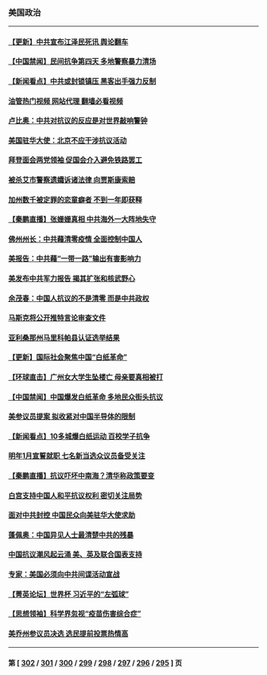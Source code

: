 ### 美国政治
---
#### [【更新】中共宣布江泽民死讯 舆论翻车](../../pages/ncid1078159/n13876029.md?11302045) 
#### [【中国禁闻】民间抗争第四天 多地警察暴力清场](../../pages/ncid1078159/n13875623.md?11302045) 
#### [【新闻看点】中共或封锁镇压 黑客出手强力反制](../../pages/ncid1078159/n13875658.md?11302045) 
#### [油管热门视频 网站代理 翻墙必看视频](http://138.2.39.72:81/youtube.html?epic-marker?11302045)
#### [卢比奥：中共对抗议的反应是对世界敲响警钟](../../pages/ncid1078159/n13875828.md?11302045) 
#### [美国驻华大使：北京不应干涉抗议活动](../../pages/ncid1078159/n13875595.md?11302045) 
#### [拜登面会两党领袖 促国会介入避免铁路罢工](../../pages/ncid1078159/n13875671.md?11302045) 
#### [被杀艾市警察遗孀诉诸法律 向贾斯康索赔](../../pages/ncid1078159/n13875770.md?11302045) 
#### [加州数千被定罪的恋童癖者 不到一年即获释](../../pages/ncid1078159/n13875736.md?11302045) 
#### [【秦鹏直播】张姗姗真相 中共海外一大阵地失守](../../pages/ncid1078159/n13875626.md?11302045) 
#### [佛州州长：中共藉清零疫情 全面控制中国人](../../pages/ncid1078159/n13875603.md?11302045) 
#### [美报告：中共藉“一带一路”输出有害影响力](../../pages/ncid1078159/n13875278.md?11302045) 
#### [美发布中共军力报告 揭其扩张和核武野心](../../pages/ncid1078159/n13875585.md?11302045) 
#### [余茂春：中国人抗议的不是清零 而是中共政权](../../pages/ncid1078159/n13875591.md?11302045) 
#### [马斯克将公开推特言论审查文件](../../pages/ncid1078159/n13875527.md?11302045) 
#### [亚利桑那州马里科帕县认证选举结果](../../pages/ncid1078159/n13874971.md?11302045) 
#### [【更新】国际社会聚焦中国“白纸革命”](../../pages/ncid1078159/n13875376.md?11302045) 
#### [【环球直击】广州女大学生坠楼亡 母亲要真相被打](../../pages/ncid1078159/n13874991.md?11302045) 
#### [【中国禁闻】中国爆发白纸革命 多地民众街头抗议](../../pages/ncid1078159/n13874941.md?11302045) 
#### [美参议员提案 拟收紧对中国半导体的限制](../../pages/ncid1078159/n13875246.md?11302045) 
#### [【新闻看点】10多城爆白纸运动 百校学子抗争](../../pages/ncid1078159/n13874828.md?11302045) 
#### [明年1月宣誓就职 七名新当选众议员备受关注](../../pages/ncid1078159/n13874748.md?11302045) 
#### [【秦鹏直播】抗议吓坏中南海？清华称政策要变](../../pages/ncid1078159/n13874935.md?11302045) 
#### [白宫支持中国人和平抗议权利 密切关注局势](../../pages/ncid1078159/n13874890.md?11302045) 
#### [面对中共封控 中国民众向美驻华大使求助](../../pages/ncid1078159/n13874891.md?11302045) 
#### [蓬佩奥：中国异见人士最清楚中共的残暴](../../pages/ncid1078159/n13874873.md?11302045) 
#### [中国抗议潮风起云涌 美、英及联合国表支持](../../pages/ncid1078159/n13874832.md?11302045) 
#### [专家：美国必须向中共间谍活动宣战](../../pages/ncid1078159/n13874542.md?11302045) 
#### [【菁英论坛】世界杯 习近平的“左弧球”](../../pages/ncid1078159/n13873833.md?11302045) 
#### [【思想领袖】科学界忽视“疫苗伤害综合症”](../../pages/ncid1078159/n13873292.md?11302045) 
#### [美乔州参议员决选 选民提前投票热情高](../../pages/ncid1078159/n13874242.md?11302045) 

---
#### 第 [ [302](./302.md?11302045) / [301](./301.md?11302045) / [300](./300.md?11302045) / [299](./299.md?11302045) / [298](./298.md?11302045) / [297](./297.md?11302045) / [296](./296.md?11302045) / [295](./295.md?11302045) ] 页
